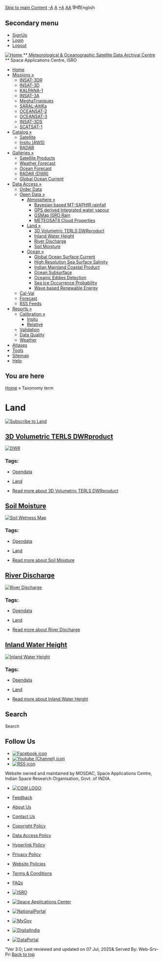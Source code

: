 [Skip to main Content](https://www.mosdac.gov.in/tags/land#main-content "Skip to main Content")
[-A](javascript:;) [A](javascript:;) [+A](javascript:;)
[A](javascript:drupalHighContrast.enableStyles\(\))[A](javascript:drupalHighContrast.disableStyles\(\))
हिन्दीEnglish
## Secondary menu
  * [SignUp](https://www.mosdac.gov.in/internal/registration)
  * [Login](https://www.mosdac.gov.in/internal/uops)
  * [Logout](https://www.mosdac.gov.in/internal/logout)

[ ![Home](https://www.mosdac.gov.in/sites/default/files/mosdac_small.png) ](https://www.mosdac.gov.in/ "Home")
**[ Meteorological & Oceanographic Satellite Data Archival Centre](https://www.mosdac.gov.in/ "Home") **
Space Applications Centre, ISRO 
  * [Home](https://www.mosdac.gov.in/)
  * [Missions »](https://www.mosdac.gov.in/tags/land)
    * [INSAT-3DR](https://www.mosdac.gov.in/insat-3dr)
    * [INSAT-3D](https://www.mosdac.gov.in/insat-3d)
    * [KALPANA-1](https://www.mosdac.gov.in/kalpana-1)
    * [INSAT-3A](https://www.mosdac.gov.in/insat-3a)
    * [MeghaTropiques](https://www.mosdac.gov.in/megha-tropiques)
    * [SARAL-AltiKa](https://www.mosdac.gov.in/saral-altika)
    * [OCEANSAT-2](https://www.mosdac.gov.in/oceansat-2)
    * [OCEANSAT-3](https://www.mosdac.gov.in/oceansat-3)
    * [INSAT-3DS](https://www.mosdac.gov.in/insat-3ds)
    * [SCATSAT-1](https://www.mosdac.gov.in/scatsat-1)
  * [Catalog »](https://www.mosdac.gov.in/tags/land)
    * [Satellite](https://www.mosdac.gov.in/internal/catalog-satellite)
    * [Insitu (AWS)](https://www.mosdac.gov.in/internal/catalog-insitu)
    * [RADAR](https://www.mosdac.gov.in/internal/catalog-radar)
  * [Galleries »](https://www.mosdac.gov.in/tags/land)
    * [Satellite Products](https://www.mosdac.gov.in/internal/gallery)
    * [Weather Forecast](https://www.mosdac.gov.in/internal/gallery/weather)
    * [Ocean Forecast](https://www.mosdac.gov.in/internal/gallery/ocean)
    * [RADAR (DWR)](https://www.mosdac.gov.in/internal/gallery/dwr)
    * [Global Ocean Current](https://www.mosdac.gov.in/internal/gallery/current)
  * [Data Access »](https://www.mosdac.gov.in/tags/land)
    * [Order Data](https://www.mosdac.gov.in/internal/uops)
    * [Open Data »](https://www.mosdac.gov.in/tags/land)
      * [Atmosphere »](https://www.mosdac.gov.in/tags/land)
        * [Bayesian based MT-SAPHIR rainfall](https://www.mosdac.gov.in/bayesian-based-mt-saphir-rainfall)
        * [GPS derived Integrated water vapour](https://www.mosdac.gov.in/gps-derived-integrated-water-vapour)
        * [GSMap ISRO Rain](https://www.mosdac.gov.in/gsmap-isro-rain)
        * [METEOSAT8 Cloud Properties](https://www.mosdac.gov.in/meteosat8-cloud-properties)
      * [Land »](https://www.mosdac.gov.in/tags/land)
        * [3D Volumetric TERLS DWRproduct](https://www.mosdac.gov.in/3d-volumetric-terls-dwrproduct)
        * [Inland Water Height](https://www.mosdac.gov.in/inland-water-height)
        * [River Discharge](https://www.mosdac.gov.in/river-discharge)
        * [Soil Moisture](https://www.mosdac.gov.in/soil-moisture-0)
      * [Ocean »](https://www.mosdac.gov.in/tags/land)
        * [Global Ocean Surface Current](https://www.mosdac.gov.in/global-ocean-surface-current)
        * [High Resolution Sea Surface Salinity](https://www.mosdac.gov.in/high-resolution-sea-surface-salinity)
        * [Indian Mainland Coastal Product](https://www.mosdac.gov.in/indian-mainland-coastal-product)
        * [Ocean Subsurface](https://www.mosdac.gov.in/ocean-subsurface)
        * [Oceanic Eddies Detection](https://www.mosdac.gov.in/oceanic-eddies-detection)
        * [Sea Ice Occurrence Probability](https://www.mosdac.gov.in/sea-ice-occurrence-probability)
        * [Wave based Renewable Energy](https://www.mosdac.gov.in/wave-based-renewable-energy)
    * [Cal-Val](https://www.mosdac.gov.in/internal/calval-data)
    * [Forecast](https://www.mosdac.gov.in/internal/forecast-menu)
    * [RSS Feeds](https://www.mosdac.gov.in/rss-feed "ISROCast")
  * [Reports »](https://www.mosdac.gov.in/tags/land)
    * [Calibration »](https://www.mosdac.gov.in/tags/land)
      * [Insitu](https://www.mosdac.gov.in/insitu)
      * [Relative](https://www.mosdac.gov.in/calibration-reports)
    * [Validation](https://www.mosdac.gov.in/validation-reports)
    * [Data Quality](https://www.mosdac.gov.in/data-quality)
    * [Weather](https://www.mosdac.gov.in/weather-reports)
  * [Atlases](https://www.mosdac.gov.in/atlases)
  * [Tools](https://www.mosdac.gov.in/tools)
  * [Sitemap](https://www.mosdac.gov.in/sitemap)
  * [Help](https://www.mosdac.gov.in/help)


## You are here
[Home](https://www.mosdac.gov.in/) » Taxonomy term
# Land
[![Subscribe to Land](https://www.mosdac.gov.in/misc/feed.png)](https://www.mosdac.gov.in/taxonomy/term/34/all/feed "Subscribe to Land")
##  [3D Volumetric TERLS DWRproduct](https://www.mosdac.gov.in/3d-volumetric-terls-dwrproduct)
[![DWR](https://www.mosdac.gov.in/sites/default/files/styles/medium/public/field/image/dwr_image.png?itok=PBdNbJDR)](https://www.mosdac.gov.in/3d-volumetric-terls-dwrproduct)
### Tags: 
  * [Opendata](https://www.mosdac.gov.in/tags/opendata)
  * [Land](https://www.mosdac.gov.in/tags/land)


  * [Read more about 3D Volumetric TERLS DWRproduct](https://www.mosdac.gov.in/3d-volumetric-terls-dwrproduct "3D Volumetric TERLS DWRproduct")


##  [Soil Moisture](https://www.mosdac.gov.in/soil-moisture-0)
[![Soil Wetness Map](https://www.mosdac.gov.in/sites/default/files/styles/medium/public/field/image/soil-wetness.png?itok=toA6Ccxy)](https://www.mosdac.gov.in/soil-moisture-0)
### Tags: 
  * [Opendata](https://www.mosdac.gov.in/tags/opendata)
  * [Land](https://www.mosdac.gov.in/tags/land)


  * [Read more about Soil Moisture](https://www.mosdac.gov.in/soil-moisture-0 "Soil Moisture")


##  [River Discharge](https://www.mosdac.gov.in/river-discharge)
[![River Discharge](https://www.mosdac.gov.in/sites/default/files/styles/medium/public/field/image/discharge-slide_0.jpg?itok=tybrG5Gt)](https://www.mosdac.gov.in/river-discharge)
### Tags: 
  * [Opendata](https://www.mosdac.gov.in/tags/opendata)
  * [Land](https://www.mosdac.gov.in/tags/land)


  * [Read more about River Discharge](https://www.mosdac.gov.in/river-discharge "River Discharge")


##  [Inland Water Height](https://www.mosdac.gov.in/inland-water-height)
[![Inland Water Height](https://www.mosdac.gov.in/sites/default/files/styles/medium/public/field/image/rivers-slide.jpg?itok=BwsZbbmD)](https://www.mosdac.gov.in/inland-water-height)
### Tags: 
  * [Opendata](https://www.mosdac.gov.in/tags/opendata)
  * [Land](https://www.mosdac.gov.in/tags/land)


  * [Read more about Inland Water Height](https://www.mosdac.gov.in/inland-water-height "Inland Water Height")


## Search
Search 
## Follow Us
  * [![Facebook icon](https://www.mosdac.gov.in/sites/all/modules/social_media_links/libraries/elegantthemes/PNG/facebook.png)](https://www.facebook.com/mosdac.sac.isro "Facebook")
  * [![Youtube \(Channel\) icon](https://www.mosdac.gov.in/sites/all/modules/social_media_links/libraries/elegantthemes/PNG/youtube.png)](http://www.youtube.com/channel/UCDVkai9WIgY2ZgrlF_08Yeg "Youtube \(Channel\)")
  * [![RSS icon](https://www.mosdac.gov.in/sites/all/modules/social_media_links/libraries/elegantthemes/PNG/rss.png)](https://www.mosdac.gov.in/rss.xml "RSS")


Website owned and maintained by MOSDAC, Space Applications Centre, Indian Space Research Organisation, Govt. of INDIA.
  * [![CQW LOGO](https://www.mosdac.gov.in/docs/cqw_logo.gif)](https://www.mosdac.gov.in/docs/STQC.pdf "Quality Certificate")


  * [Feedback](https://www.mosdac.gov.in/mosdac-feedback)
  * [About Us](https://www.mosdac.gov.in/about-us)
  * [Contact Us](https://www.mosdac.gov.in/contact-us)
  * [Copyright Policy](https://www.mosdac.gov.in/copyright-policy)
  * [Data Access Policy](https://www.mosdac.gov.in/data-access-policy)
  * [Hyperlink Policy](https://www.mosdac.gov.in/hyperlink-policy)
  * [Privacy Policy](https://www.mosdac.gov.in/privacy-policy)
  * [Website Policies](https://www.mosdac.gov.in/website-policies)
  * [Terms & Conditions](https://www.mosdac.gov.in/terms-conditions)
  * [FAQs](https://www.mosdac.gov.in/faq-page)


  * [![ISRO](https://www.mosdac.gov.in/sites/default/files/styles/thumbnail/public/logo-transparent.png?itok=IUS20l-w)](http://www.isro.gov.in)
  * [![Space Applications Center](https://www.mosdac.gov.in/sites/default/files/styles/thumbnail/public/saclogo.png?itok=_Jv4AuIn)](http://www.sac.gov.in)
  * [![NationalPortal](https://www.mosdac.gov.in/sites/default/files/styles/thumbnail/public/india-gov_0.png?itok=yssAPH3m)](http://www.india.gov.in)
  * [![MyGov](https://www.mosdac.gov.in/sites/default/files/styles/thumbnail/public/mygov_0.png?itok=Po-dzdT3)](http://mygov.in/)
  * [![DigitalIndia](https://www.mosdac.gov.in/sites/default/files/styles/thumbnail/public/digital-india_0.png?itok=ntlP7atE)](http://www.digitalindia.gov.in/)
  * [![DataPortal](https://www.mosdac.gov.in/sites/default/files/styles/thumbnail/public/data-gov.png?itok=qYA78FgB)](http://data.gov.in)


"Ver 3.0; Last reviewed and updated on 07 Jul, 2025& Served By: Web-Srv-Pri
[](https://www.mosdac.gov.in/tags/land "Previous")[](https://www.mosdac.gov.in/tags/land "Next")
[](https://www.mosdac.gov.in/tags/land)
[](https://www.mosdac.gov.in/tags/land "Previous")[](https://www.mosdac.gov.in/tags/land "Next")
[](https://www.mosdac.gov.in/tags/land "Close")[](https://www.mosdac.gov.in/tags/land)[](https://www.mosdac.gov.in/tags/land)[](https://www.mosdac.gov.in/tags/land "Pause Slideshow")[](https://www.mosdac.gov.in/tags/land "Play Slideshow")
[Back to top](https://www.mosdac.gov.in/tags/land#top)
